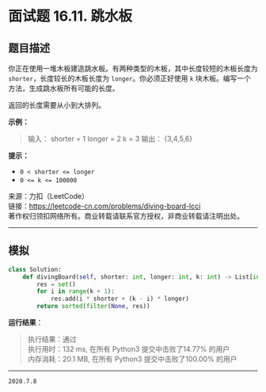 # 面试题 16.11. 跳水板

## 题目描述

你正在使用一堆木板建造跳水板。有两种类型的木板，其中长度较短的木板长度为 `shorter`，长度较长的木板长度为 `longer`。你必须正好使用 `k` 块木板。编写一个方法，生成跳水板所有可能的长度。

返回的长度需要从小到大排列。

**示例：**

> 输入：
> shorter = 1
> longer = 2
> k = 3
> 输出： {3,4,5,6}

**提示：**

- `0 < shorter <= longer`
- `0 <= k <= 100000`

来源：力扣（LeetCode）  
链接：<https://leetcode-cn.com/problems/diving-board-lcci>  
著作权归领扣网络所有。商业转载请联系官方授权，非商业转载请注明出处。

---

## 模拟

```python
class Solution:
    def divingBoard(self, shorter: int, longer: int, k: int) -> List[int]:
        res = set()
        for i in range(k + 1):
            res.add(i * shorter + (k - i) * longer)
        return sorted(filter(None, res))
```

**运行结果**：

> 执行结果：通过  
> 执行用时：132 ms, 在所有 Python3 提交中击败了14.77% 的用户  
> 内存消耗：20.1 MB, 在所有 Python3 提交中击败了100.00% 的用户

---

`2020.7.8`
